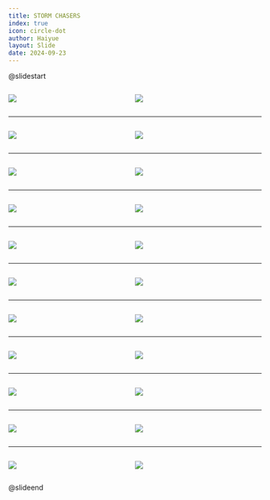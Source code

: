 ```yaml
---
title: STORM CHASERS
index: true
icon: circle-dot
author: Haiyue
layout: Slide
date: 2024-09-23
---
```

 
@slidestart

<div style="display:flex">
<div style="flex:1">

![](https://raw.githubusercontent.com/yclord/reading/refs/heads/master/english/Level-R/STORM%20CHASERS/001.webp)
</div>
<div style="flex:1">

![](https://raw.githubusercontent.com/yclord/reading/refs/heads/master/english/Level-R/STORM%20CHASERS/002.webp)
</div>
</div>

---

<div style="display:flex">
<div style="flex:1">

![](https://raw.githubusercontent.com/yclord/reading/refs/heads/master/english/Level-R/STORM%20CHASERS/003.webp)
</div>
<div style="flex:1">

![](https://raw.githubusercontent.com/yclord/reading/refs/heads/master/english/Level-R/STORM%20CHASERS/004.webp)
</div>
</div>

---

<div style="display:flex">
<div style="flex:1">

![](https://raw.githubusercontent.com/yclord/reading/refs/heads/master/english/Level-R/STORM%20CHASERS/005.webp)
</div>
<div style="flex:1">

![](https://raw.githubusercontent.com/yclord/reading/refs/heads/master/english/Level-R/STORM%20CHASERS/006.webp)
</div>
</div>

---

<div style="display:flex">
<div style="flex:1">

![](https://raw.githubusercontent.com/yclord/reading/refs/heads/master/english/Level-R/STORM%20CHASERS/007.webp)
</div>
<div style="flex:1">

![](https://raw.githubusercontent.com/yclord/reading/refs/heads/master/english/Level-R/STORM%20CHASERS/008.webp)
</div>
</div>

---

<div style="display:flex">
<div style="flex:1">

![](https://raw.githubusercontent.com/yclord/reading/refs/heads/master/english/Level-R/STORM%20CHASERS/009.webp)
</div>
<div style="flex:1">

![](https://raw.githubusercontent.com/yclord/reading/refs/heads/master/english/Level-R/STORM%20CHASERS/010.webp)
</div>
</div>

---

<div style="display:flex">
<div style="flex:1">

![](https://raw.githubusercontent.com/yclord/reading/refs/heads/master/english/Level-R/STORM%20CHASERS/011.webp)
</div>
<div style="flex:1">

![](https://raw.githubusercontent.com/yclord/reading/refs/heads/master/english/Level-R/STORM%20CHASERS/012.webp)
</div>
</div>

---

<div style="display:flex">
<div style="flex:1">

![](https://raw.githubusercontent.com/yclord/reading/refs/heads/master/english/Level-R/STORM%20CHASERS/013.webp)
</div>
<div style="flex:1">

![](https://raw.githubusercontent.com/yclord/reading/refs/heads/master/english/Level-R/STORM%20CHASERS/014.webp)
</div>
</div>

---

<div style="display:flex">
<div style="flex:1">

![](https://raw.githubusercontent.com/yclord/reading/refs/heads/master/english/Level-R/STORM%20CHASERS/015.webp)
</div>
<div style="flex:1">

![](https://raw.githubusercontent.com/yclord/reading/refs/heads/master/english/Level-R/STORM%20CHASERS/016.webp)
</div>
</div>

---

<div style="display:flex">
<div style="flex:1">

![](https://raw.githubusercontent.com/yclord/reading/refs/heads/master/english/Level-R/STORM%20CHASERS/017.webp)
</div>
<div style="flex:1">

![](https://raw.githubusercontent.com/yclord/reading/refs/heads/master/english/Level-R/STORM%20CHASERS/018.webp)
</div>
</div>

---

<div style="display:flex">
<div style="flex:1">

![](https://raw.githubusercontent.com/yclord/reading/refs/heads/master/english/Level-R/STORM%20CHASERS/019.webp)
</div>
<div style="flex:1">

![](https://raw.githubusercontent.com/yclord/reading/refs/heads/master/english/Level-R/STORM%20CHASERS/020.webp)
</div>
</div>

---

<div style="display:flex">
<div style="flex:1">

![](https://raw.githubusercontent.com/yclord/reading/refs/heads/master/english/Level-R/STORM%20CHASERS/021.webp)
</div>
<div style="flex:1">

![](https://raw.githubusercontent.com/yclord/reading/refs/heads/master/english/Level-R/STORM%20CHASERS/022.webp)
</div>
</div>

@slideend
